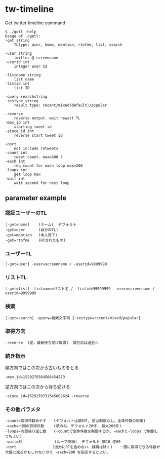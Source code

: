 # tw-timeline
Get twitter timeline command

~~~
$ ./getl -help
Usage of ./getl:
-get string
	TLtype: user, home, mention, rtofme, list, search

-user string
	twitter @ screenname
-userid int
	integer user Id

-listname string
	list name
-listid int
	list ID

-query searchstring
-restype string
	result type: recent/mixed(default)/popular

-reverse
	reverse output. wait newest TL
-max_id int
	starting tweet id
-since_id int
	reverse start tweet id

-nort
	not include retweets
-count int
	tweet count. max=800 ?
-each int
	req count for each loop max=200
-loops int
	get loop max
-wait int
	wait second for next loop
~~~


## parameter example
### 認証ユーザーのTL
    [-get=home]    (ホーム)  デフォルト
    -get=user      (自分のTL)
    -get=mention   (本人宛て)
    -get=rtofme    (RTされたもの)

### ユーザーTL
    [-get=user] -user=screenname / -userid=9999999
### リストTL
    [-get=list] -listname=リスト名 / -listid=99999999  -user=screenname / -userid=9999999
### 検索
	[-get=search] -query=検索文字列 [-restype=recent/mixed/popular]

### 取得方向
    -reverse  (逆。最新待ち受け取得)  順方向は過去へ

### 続き指示
順方向ではこの次から古いものをとる

    -max_id=1529278564566454273

逆方向ではこの次から待ち受ける

    -since_id=1529278731545882624 -reverse

### その他パラメタ
    -count=取得件数めやす　　(デフォルトは順5件, 逆は制限なし。全体件数の制御)
    -each=一回の取得件数　 　(順のみ、デフォルト20件, 最大200件)
    -loops=内部繰り返し数　　(-countで全体件数を制御するか、-eachと-loops で制御してもよい)
    -wait=秒             　(ループ間隔)  デフォルト 順10 逆60
    -nort   　　　　　　　　(出力にRTを含めない、検索は除く)　　一回に取得できる件数が大幅に減るかもしれないので -each=200 を指定するとよい。
